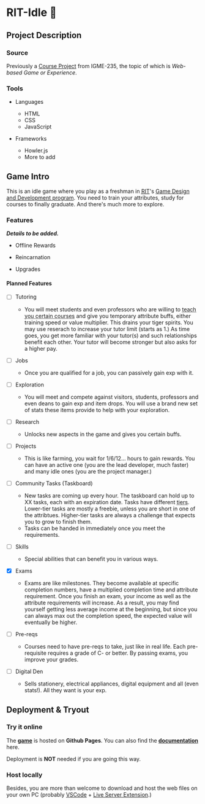 # RIT-Idle :tiger:

## Project Description

### Source

Previously a [Course Project](https://github.com/dccircuit/IGME-235-Fall-2022/blob/main/projects/project-3.md) from IGME-235, the topic of which is _Web-based Game or Experience_.

### Tools

- Languages

  - HTML
  - CSS
  - JavaScript

- Frameworks
  - Howler.js
  - More to add

## Game Intro

This is an idle game where you play as a freshman in <abbr title="Rochester Institute of Technology">[RIT](https://www.rit.edu/)</abbr>'s [Game Design and Development program](https://www.rit.edu/study/game-design-and-development-bs). You need to train your attributes, study for courses to finally graduate. And there's much more to explore.

### Features

**_Details to be added._**

- Offline Rewards

- Reincarnation

- Upgrades

#### Planned Features

- [ ] Tutoring

  - You will meet students and even professors who are willing to <abbr title="boosts your completion speed">teach you certain courses</abbr> and give you temporary attribute buffs, either training speed or value multiplier. This drains your tiger spirits. You may use reserach to increase your tutor limit (starts as 1.) As time goes, you get more familiar with your tutor(s) and such relationships benefit each other. Your tutor will become stronger but also asks for a higher pay.

- [ ] Jobs

  - Once you are qualified for a job, you can passively gain exp with it.

- [ ] Exploration

  - You will meet and compete against visitors, students, professors and even deans to gain exp and item drops. You will use a brand new set of stats these items provide to help with your exploration.

- [ ] Research

  - Unlocks new aspects in the game and gives you certain buffs.

- [ ] Projects

  - This is like farming, you wait for 1/6/12... hours to gain rewards. You can have an active one (you are the lead developer, much faster) and many idle ones (you are the project manager.)

- [ ] Community Tasks (Taskboard)

  - New tasks are coming up every hour. The taskboard can hold up to XX tasks, each with an expiration date. Tasks have different <abbr title="evaluated based on attribtues' average">tiers</abbr>. Lower-tier tasks are mostly a freebie, unless you are short in one of the attribtues. Higher-tier tasks are always a challenge that expects you to grow to finish them.
  - Tasks can be handed in immediately once you meet the requirements.

- [ ] Skills

  - Special abilities that can benefit you in various ways.

- [x] Exams

  - Exams are like milestones. They become available at specific completion numbers, have a multiplied completion time and attribute requirement. Once you finish an exam, your income as well as the attribute requirements will increase. As a result, you may find yourself getting less average income at the beginning, but since you can always max out the completion speed, the expected value will eventually be higher.

- [ ] Pre-reqs

  - Courses need to have pre-reqs to take, just like in real life. Each pre-requisite requires a grade of C- or better. By passing exams, you improve your grades.

- [ ] Digital Den

  - Sells stationery, electrical appliances, digital equipment and all (even stats!). All they want is your exp.

## Deployment & Tryout

### Try it online

The [**game**](https://shadowck.github.io/RIT-Idle/) is hosted on **Github Pages**. You can also find the [**documentation**](https://shadowck.github.io/RIT-Idle/documentation) here.

Deployment is **NOT** needed if you are going this way.

### Host locally

Besides, you are more than welcome to download and host the web files on your own PC (probably [VSCode](https://code.visualstudio.com/download) + [Live Server Extension](https://marketplace.visualstudio.com/items?itemName=ritwickdey.LiveServer).)
